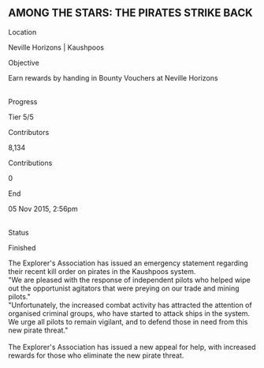 ## AMONG THE STARS: THE PIRATES STRIKE BACK

Location

Neville Horizons \| Kaushpoos

Objective

Earn rewards by handing in Bounty Vouchers at Neville Horizons

\
Progress

Tier 5/5

Contributors

8,134

Contributions

0

End

05 Nov 2015, 2:56pm

\
Status

Finished

The Explorer\'s Association has issued an emergency statement regarding
their recent kill order on pirates in the Kaushpoos system.\
\"We are pleased with the response of independent pilots who helped wipe
out the opportunist agitators that were preying on our trade and mining
pilots.\"\
\"Unfortunately, the increased combat activity has attracted the
attention of organised criminal groups, who have started to attack ships
in the system. We urge all pilots to remain vigilant, and to defend
those in need from this new pirate threat.\"\
\
The Explorer\'s Association has issued a new appeal for help, with
increased rewards for those who eliminate the new pirate threat.
